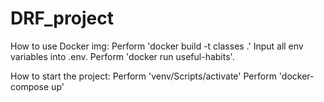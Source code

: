# DRF_project

How to use Docker img:
Perform 'docker build -t classes .'
Input all env variables into .env.
Perform 'docker run useful-habits'.

How to start the project:
Perform 'venv/Scripts/activate'
Perform 'docker-compose up'